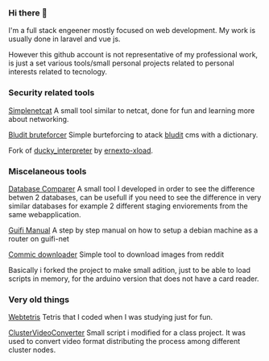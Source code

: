 ### Hi there 👋

I'm a full stack engeener mostly focused on web development. My work is usually done in laravel and vue js.

However this github account is not representative of my professional work, is just a set various tools/small personal projects related to personal interests related to tecnology.

### Security related tools
[Simplenetcat](https://github.com/DCa23/simplenetcat/) A small tool similar to netcat, done for fun and learning more about networking.

[Bludit bruteforcer](https://github.com/DCa23/bludit_bruteforcer) Simple burteforcing to atack [bludit](https://www.bludit.com/) cms with a dictionary.

Fork of [ducky_interpreter](https://github.com/DCa23/ducky_interpreter) by [ernexto-xload](https://github.com/ernesto-xload).

### Miscelaneous tools
[Database Comparer](https://github.com/DCa23/dbcomparer) A small tool I developed in order to see the difference betwen 2 databases, can be usefull if you need to see the difference in very similar databases for example 2 different staging enviorements from the same webapplication.

[Guifi Manual](https://github.com/DCa23/Manual-Guifinet) A step by step manual on how to setup a debian machine as a router on guifi-net

[Commic downloader](https://github.com/DCa23/-redditcomicdownloader) Simple tool to download images from reddit

Basically i forked the project to make small adition, just to be able to load scripts in memory, for the arduino version that does not have a card reader.

### Very old things
[Webtetris](https://github.com/DCa23/webtetris) Tetris that I coded when I was studying just for fun.

[ClusterVideoConverter](https://github.com/DCa23/ClusterVideoConvert) Small script i modified for a class project. It was used to convert video format distributing the process among different cluster nodes.
